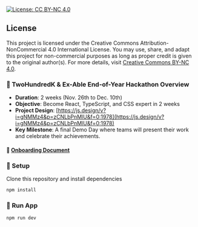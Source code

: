 [![License: CC BY-NC 4.0](https://img.shields.io/badge/License-CC%20BY--NC%204.0-lightgrey.svg)](https://creativecommons.org/licenses/by-nc/4.0/)

## License

This project is licensed under the Creative Commons Attribution-NonCommercial 4.0 International License. You may use, share, and adapt this project for non-commercial purposes as long as proper credit is given to the original author(s). For more details, visit [Creative Commons BY-NC 4.0](https://creativecommons.org/licenses/by-nc/4.0/).

### :memo: TwoHundredK & Ex-Able End-of-Year Hackathon Overview

- **Duration**: 2 weeks (Nov. 26th to Dec. 10th)
- **Objective**: Become React, TypeScript, and CSS expert in 2 weeks
- **Project Design**: [https://js.design/v?i=gNMMz4&p=zCNLbPnMlU&f=0:1978](https://js.design/v?i=gNMMz4&p=zCNLbPnMlU&f=0:1978)
- **Key Milestone**: A final Demo Day where teams will present their work and celebrate their achievements.

#### :page_facing_up: [Onboarding Document](https://github.com/tianchengc/exable-admin/wiki/Hackathon-Onboarding-Document)

### :wrench: Setup

Clone this repository and install dependencies


```bash
npm install
```

### :wrench: Run App 

```bash
npm run dev
```
